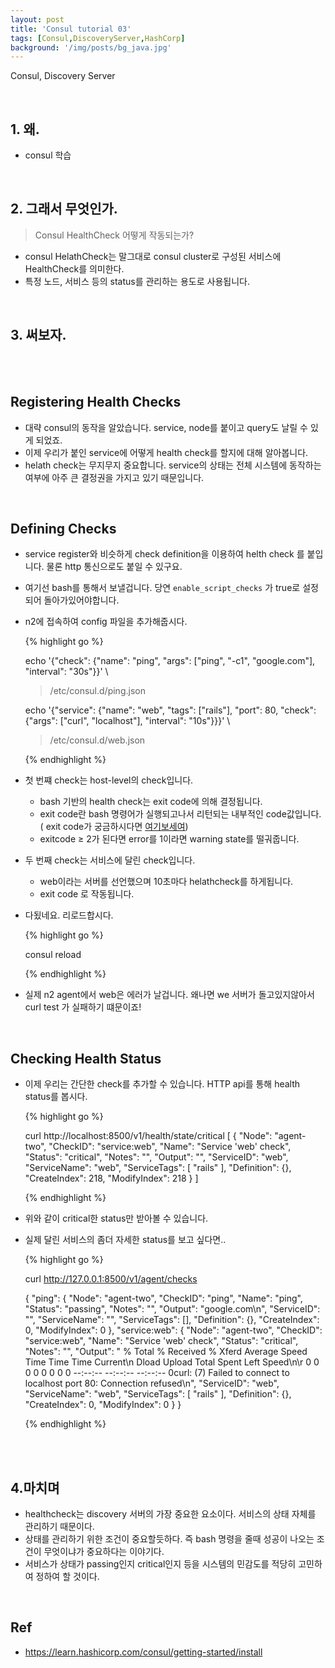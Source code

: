 ```yaml
---
layout: post
title: 'Consul tutorial 03'
tags: [Consul,DiscoveryServer,HashCorp]
background: '/img/posts/bg_java.jpg'
---
```

Consul, Discovery Server

<br>

## 1. 왜.

* consul 학습


<br>

## 2. 그래서 무엇인가.

> Consul HealthCheck 어떻게 작동되는가? 
* consul HelathCheck는 말그대로 consul cluster로 구성된 서비스에 HealthCheck를 의미한다.
* 특정 노드, 서비스 등의 status를 관리하는 용도로 사용됩니다.

<br>

## 3. 써보자.

<br><br>



## Registering Health Checks

- 대략 consul의 동작을 알았습니다. service, node를 붙이고 query도 날릴 수 있게 되었죠.
- 이제 우리가 붙인 service에 어떻게 health check를  할지에 대해 알아봅니다.
- helath check는 무지무지 중요합니다. service의 상태는 전체 시스템에 동작하는 여부에 아주 큰 결정권을 가지고 있기 때문입니다.



<br>

## Defining Checks

- service register와 비슷하게 check definition을 이용하여 helth check 를 붙입니다. 물론 http 통신으로도 붙일 수 있구요.

- 여기선 bash를 통해서 보낼겁니다. 당연 `enable_script_checks` 가 true로 설정되어 돌아가있어야합니다.

- n2에 접속하여 config 파일을 추가해줍시다.

    {% highlight go %}
    
  echo '{"check": {"name": "ping",
    "args": ["ping", "-c1", "google.com"], "interval": "30s"}}' \

  > /etc/consul.d/ping.json

  echo '{"service": {"name": "web", "tags": ["rails"], "port": 80,
    "check": {"args": ["curl", "localhost"], "interval": "10s"}}}' \

  > /etc/consul.d/web.json
  
    {% endhighlight %} 

- 첫 번쨰 check는 host-level의 check입니다.

  - bash 기반의  health check는 exit code에 의해 결정됩니다.
  - exit code란 bash 명령어가 실행되고나서 리턴되는 내부적인 code값입니다. ( exit code가 궁금하시다면 [여기보세여](http://www.tldp.org/LDP/abs/html/exitcodes.html))
  - exitcode ≥ 2가 된다면 error를 1이라면 warning state를 떨궈줍니다.

- 두 번째 check는 서비스에 달린 check입니다.

  - web이라는 서버를 선언했으며 10초마다 helathcheck를 하게됩니다.
  - exit code 로 작동됩니다.

- 다됬네요. 리로드합시다.

    {% highlight go %}
    
    consul reload
    
    {% endhighlight %} 

- 실제 n2 agent에서 web은 에러가 날겁니다. 왜나면  we 서버가 돌고있지않아서 curl test 가 실패하기 떄문이죠!



<br>

## Checking Health Status

- 이제 우리는 간단한 check를 추가할 수 있습니다. HTTP api를 통해 health status를 봅시다.

    {% highlight go %}
    
  curl http://localhost:8500/v1/health/state/critical
  [
    {
      "Node": "agent-two",
      "CheckID": "service:web",
      "Name": "Service 'web' check",
      "Status": "critical",
      "Notes": "",
      "Output": "",
      "ServiceID": "web",
      "ServiceName": "web",
      "ServiceTags": [
        "rails"
      ],
      "Definition": {},
      "CreateIndex": 218,
      "ModifyIndex": 218
    }
  ]
  
    {% endhighlight %} 

- 위와 같이 critical한 status만 받아볼 수 있습니다.

- 실제 달린 서비스의 좀더 자세한 status를 보고 싶다면..

    {% highlight go %}
    
  curl http://127.0.0.1:8500/v1/agent/checks

  {
    "ping": {
      "Node": "agent-two",
      "CheckID": "ping",
      "Name": "ping",
      "Status": "passing",
      "Notes": "",
      "Output": "google.com\n",
      "ServiceID": "",
      "ServiceName": "",
      "ServiceTags": [],
      "Definition": {},
      "CreateIndex": 0,
      "ModifyIndex": 0
    },
    "service:web": {
      "Node": "agent-two",
      "CheckID": "service:web",
      "Name": "Service 'web' check",
      "Status": "critical",
      "Notes": "",
      "Output": "  % Total    % Received % Xferd  Average Speed   Time    Time     Time  Current\n                                 Dload  Upload   Total   Spent    Left  Speed\n\r  0     0    0     0    0     0      0      0 --:--:-- --:--:-- --:--:--     0curl: (7) Failed to connect to localhost port 80: Connection refused\n",
      "ServiceID": "web",
      "ServiceName": "web",
      "ServiceTags": [
        "rails"
      ],
      "Definition": {},
      "CreateIndex": 0,
      "ModifyIndex": 0
    }
  }
  
    {% endhighlight %} 

<br><br>

## 4.마치며

- healthcheck는 discovery 서버의 가장 중요한 요소이다. 서비스의 상태 자체를 관리하기 때문이다.
- 상태를 관리하기 위한 조건이 중요할듯하다. 즉 bash 명령을 줄때 성공이 나오는 조건이 무엇이냐가 중요하다는 이야기다.
- 서비스가 상태가  passing인지 critical인지 등을 시스템의 민감도를 적당히 고민하여 정하여 할 것이다. 

<br>

## Ref

- <https://learn.hashicorp.com/consul/getting-started/install>

